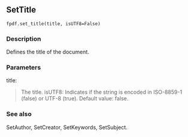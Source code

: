 ## SetTitle ##
```
fpdf.set_title(title, isUTF8=False)
```
### Description ###

Defines the title of the document.

### Parameters ###

title:
> The title.
isUTF8:
> Indicates if the string is encoded in ISO-8859-1 (false) or UTF-8 (true).
> Default value: false.

### See also ###

SetAuthor, SetCreator, SetKeywords, SetSubject.